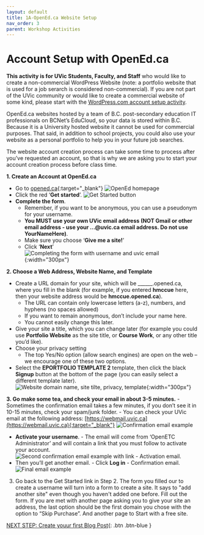 ```yaml
---
layout: default
title: 1A-OpenEd.ca Website Setup
nav_order: 3
parent: Workshop Activities
---
```

# Account Setup with OpenEd.ca
**This activity is for UVic Students, Faculty, and Staff** who would like to create a non-commercial WordPress Website (note: a portfolio website that is used for a job serarch is considered non-commercial). If you are not part of the UVic community or would like to create a commercial website of some kind, please start with the [WordPress.com account setup activity](account-setup-post.html).

OpenEd.ca websites hosted by a team of B.C. post-secondary education IT professionals on BCNet’s EduCloud, so your data is stored within B.C.  Because it is a University hosted website it cannot be used for commercial purposes. That said, in addition to school projects, you could also use your website as a personal portfolio to help you in your future job searches.

The website account creation process can take some time to process after you’ve requested an account, so that is why we are asking you to start your account creation process before class time.

**1. Create an Account at OpenEd.ca**
  - Go to [opened.ca](https://opened.ca/){:target="_blank"} 
  ![OpenEd homepage](/images/opened-setup-01.png)
  - Click the red ‘**Get started**’.
  ![Get Started button](/images/opened-setup-02.png)
  - **Complete the form**.
    - Remember, if you want to be anonymous, you can use a pseudonym for your username.
    - **You MUST use your own UVic email address (NOT Gmail or other email address - use your …@uvic.ca email address. Do not use YourNameHere)**.
    - Make sure you choose ‘**Give me a site!**’
    - Click ‘**Next**’<br>
   ![Completing the form with username and uvic email](/images/opened-setup-03b.png){:width="300px"}
  
**2. Choose a Web Address, Website Name, and Template**  
  - Create a URL domain for your site, which will be ______.opened.ca, where you fill in the blank (for example, if you entered **hmccue** here, then your website address would be **hmccue.opened.ca**).
    - The URL can contain only lowercase letters (a-z), numbers, and hyphens (no spaces allowed)
    - If you want to remain anonymous, don’t include your name here.
    - You cannot easily change this later.
  - Give your site a title, which you can change later (for example you could use **Portfolio Website** as the site title, or **Course Work**, or any other title you’d like).
  - Choose your privacy setting
    - The top Yes/No option (allow search engines) are open on the web – we encourage one of these two options.
  - Select the **EPORTFOLIO TEMPLATE 2** template, then click the black **Signup** button at the bottom of the page (you can easily select a different template later).<br>
  ![Website domain name, site tilte, privacy, template](/images/opened-setup-03.png){:width="300px"}
  
**3. Go make some tea, and check your email in about 3-5 minutes.**
        - Sometimes the confirmation email takes a few minutes, if you don’t see it in 10-15 minutes, check your spam/junk folder.
        - You can check your UVic email at the following address: [https://webmail.uvic.ca](https://webmail.uvic.ca){:target="_blank"} 
   ![Confirmation email example](/images/opened-setup-05.png)
  - **Activate your username**.
        - The email will come from ‘OpenETC Administrator’ and will contain a link that you must follow to activate your account.<br>
   ![Second confirmation email example with link](/images/opened-setup-06.png)
        - Activation email.
  - Then you’ll get another email.
        - Click **Log in**
        - Confirmation email.<br>
   ![Final email example](/images/opened-setup-07.png)

3. Go back to the Get Started link in Step 2. The form you filled our to create a username will turn into a form to create a site. It says to "add another site" even though you haven't added one before. Fill out the form. If you are met with another page asking you to give your site an address, the last option should be the first domain you chose with the option to “Skip Purchase”. And another page to Start with a free site.

[NEXT STEP: Create youur first Blog Post](open-ed-blog-post){: .btn .btn-blue }
